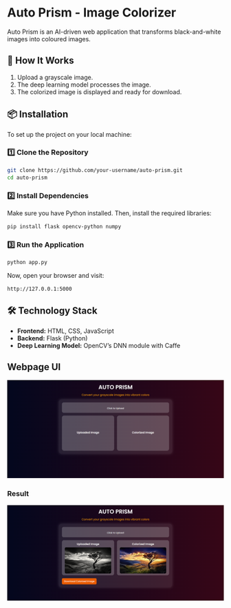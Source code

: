 #  Auto Prism - Image Colorizer

Auto Prism is an AI-driven web application that transforms black-and-white images into coloured images.

## 📸 How It Works

1. Upload a grayscale image.
2. The deep learning model processes the image.
3. The colorized image is displayed and ready for download.

## 📦 Installation

To set up the project on your local machine:

### 1️⃣ Clone the Repository

```bash
git clone https://github.com/your-username/auto-prism.git
cd auto-prism
```

### 2️⃣ Install Dependencies

Make sure you have Python installed. Then, install the required libraries:

```bash
pip install flask opencv-python numpy
```

### 3️⃣ Run the Application

```bash
python app.py
```

Now, open your browser and visit:

```
http://127.0.0.1:5000
```

## 🛠️ Technology Stack

- **Frontend:** HTML, CSS, JavaScript  
- **Backend:** Flask (Python)  
- **Deep Learning Model:** OpenCV’s DNN module with Caffe


## Webpage UI

![Webpage UI](templates/webrep.png)

### Result

![Colorized Output](templates/gitweb.png)






